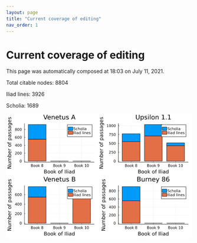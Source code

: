 ```yaml
---
layout: page
title: "Current coverage of editing"
nav_order: 1
---
```



# Current coverage of editing

This page was automatically composed at 18:03 on July 11, 2021.

Total citable nodes: 8804

Iliad lines: 3926

Scholia: 1689

![Summary of coverage](./coverage.png)